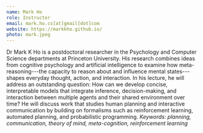 ```yaml
---
name: Mark Ho
role: Instructor
email: mark.ho.cs[at]gmail[dot]com
website: https://markkho.github.io/
photo: mark.jpeg
---
```


Dr Mark K Ho is a postdoctoral researcher in the Psychology and Computer Science departments at Princeton University. His research combines ideas from cognitive psychology and artificial intelligence to examine how meta-reasoning---the capacity to reason about and influence mental states---shapes everyday thought, action, and interaction. In his lecture, he will address an outstanding question: How can we develop concise, interpretable models that integrate inference, decision-making, and interaction between multiple agents and their shared environment over time? He will discuss work that studies human planning and interactive communication by building on formalisms such as reinforcement learning, automated planning, and probabilistic programming. *Keywords: planning, communication, theory of mind, meta-cognition, reinforcement learning*
